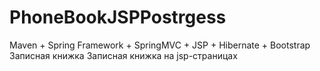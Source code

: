 # PhoneBookJSPPostrgess
Maven + Spring Framework + SpringMVC + JSP + Hibernate + Bootstrap Записная книжка
Записная книжка на jsp-страницах
